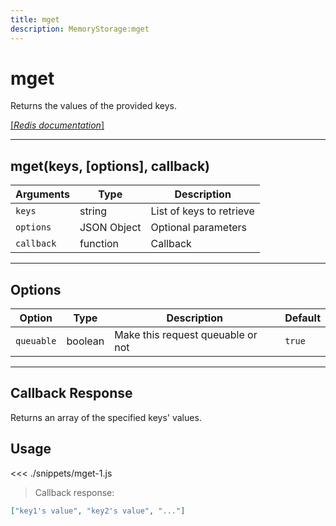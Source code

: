 ```yaml
---
title: mget
description: MemoryStorage:mget
---
```


# mget

Returns the values of the provided keys.

[[_Redis documentation_]](https://redis.io/commands/mget)

---

## mget(keys, [options], callback)

| Arguments  | Type        | Description              |
| ---------- | ----------- | ------------------------ |
| `keys`     | string      | List of keys to retrieve |
| `options`  | JSON Object | Optional parameters      |
| `callback` | function    | Callback                 |

---

## Options

| Option     | Type    | Description                       | Default |
| ---------- | ------- | --------------------------------- | ------- |
| `queuable` | boolean | Make this request queuable or not | `true`  |

---

## Callback Response

Returns an array of the specified keys' values.

## Usage

<<< ./snippets/mget-1.js

> Callback response:

```json
["key1's value", "key2's value", "..."]
```
